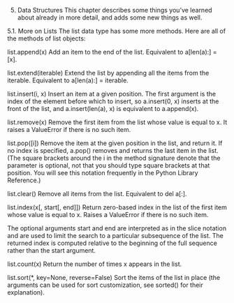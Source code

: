5. Data Structures
This chapter describes some things you’ve learned about already in more detail, and adds some new things as well.

5.1. More on Lists
The list data type has some more methods. Here are all of the methods of list objects:

list.append(x)
Add an item to the end of the list. Equivalent to a[len(a):] = [x].

list.extend(iterable)
Extend the list by appending all the items from the iterable. Equivalent to a[len(a):] = iterable.

list.insert(i, x)
Insert an item at a given position. The first argument is the index of the element before which to insert, so a.insert(0, x) inserts at the front of the list, and a.insert(len(a), x) is equivalent to a.append(x).

list.remove(x)
Remove the first item from the list whose value is equal to x. It raises a ValueError if there is no such item.

list.pop([i])
Remove the item at the given position in the list, and return it. If no index is specified, a.pop() removes and returns the last item in the list. (The square brackets around the i in the method signature denote that the parameter is optional, not that you should type square brackets at that position. You will see this notation frequently in the Python Library Reference.)

list.clear()
Remove all items from the list. Equivalent to del a[:].

list.index(x[, start[, end]])
Return zero-based index in the list of the first item whose value is equal to x. Raises a ValueError if there is no such item.

The optional arguments start and end are interpreted as in the slice notation and are used to limit the search to a particular subsequence of the list. The returned index is computed relative to the beginning of the full sequence rather than the start argument.

list.count(x)
Return the number of times x appears in the list.

list.sort(*, key=None, reverse=False)
Sort the items of the list in place (the arguments can be used for sort customization, see sorted() for their explanation).

